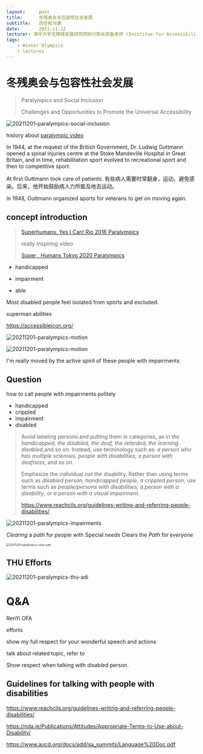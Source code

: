 ```yaml
---
layout:     post
title:      冬残奥会与包容性社会发展
subtitle:   信任和沟通
date:       2021-11-12
lecturer: 清华大学无障碍发展研究院执行院长邵磊老师 (Inistitue for Accessibility Development Tsinghua University 清华大学无障碍发展研究院)
tags: 
    - Winter Olympics
    - lectures
---
```


# 冬残奥会与包容性社会发展
> Paralympics and Social Inclusion
>
> Challenges and Opportunities to Promote the Universal Accessibility

![20211201-paralympics-social-inclusion](pics/20211201-paralympics-social-inclusion.jpg)

history about [paralympic video](https://www.paralympic.org/ipc/history)

In 1944, at the request of the British Government, Dr. Ludwig Guttmann opened a spinal injuries centre at the Stoke Mandeville Hospital in Great Britain, and in time, rehabilitation sport evolved to recreational sport and then to competitive sport.

At first Guttmann took care of patients. 有些病人需要时常翻身，运动，避免感染。后来，他开始鼓励病人力所能及地去运动。



In 1948, Guttmann organized sports for veterans to get on moving again.



## concept introduction

> [Superhumans. Yes I Can! Rio 2016 Paralympics](https://www.youtube.com/watch?v=IocLkk3aYlk)
>
> really inspiring video
>
> [Super . Humans Tokyo 2020 Paralympics](https://www.youtube.com/watch?v=OjIP9EFbcWY)

- handicapped
- impairment

- able 

Most disabled people feel isolated from sports and excluded.

superman abilities

https://accessibleicon.org/

![20211201-paralympics-motion](pics/20211201-paralympics-motion.png)

![20211201-paralympics-motion](pics/20211201-paralympics-motion-1.jpg)

I'm really moved by the active spirit of these people with impairments.



## Question

how to call people with impairments politely

- handicapped
- crippled
- impairment
- disabled

> Avoid labeling persons and putting them in categories, as in *the handicapped, the disabled, the deaf, the retarded, the learning disabled*,and so on. Instead, use terminology such as: *a person who has multiple sclerosis, people with disabilities, a person with deafness*, and so on.
>
> Emphasize the individual *not the* disability. Rather than using terms such as *disabled person, handicapped people, a crippled person*, use terms such as *people/persons with disabilities, a person with a disability*, or *a person with a visual impairment*.
>
> https://www.reachcils.org/guidelines-writing-and-referring-people-disabilities/

![20211201-paralympics-impairments](pics/20211201-paralympics-impairments.jpg)



*Clearing* a *path* for *people* with Special *needs* Clears the *Path* for *everyone*



<img src="pics/20211201-paralympics-clear-path.jpg" alt="20211201-paralympics-clear-path" style="zoom: 50%;" />



## THU Efforts

![20211201-paralympics-thu-adi](pics/20211201-paralympics-thu-adi.jpg)



# Q&A

RenYi OFA

efforts

show my full respect for your wonderful speech and actions

talk about related topic, refer to 



Show respect when talking with disabled person.



## Guidelines for talking with people with disabilities

https://www.reachcils.org/guidelines-writing-and-referring-people-disabilities/

https://nda.ie/Publications/Attitudes/Appropriate-Terms-to-Use-about-Disability/

https://www.aucd.org/docs/add/sa_summits/Language%20Doc.pdf



